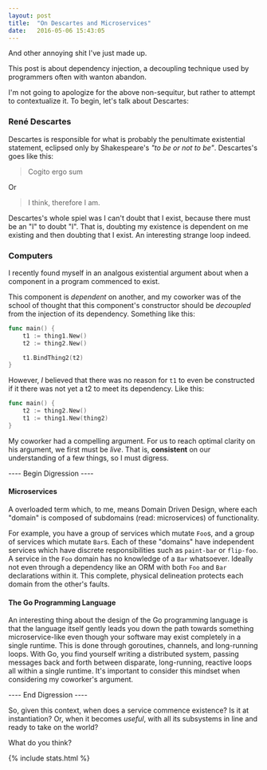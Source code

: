 ```yaml
---
layout: post
title:  "On Descartes and Microservices"
date:   2016-05-06 15:43:05
---
```


And other annoying shit I've just made up.

This post is about dependency injection, a decoupling technique used by programmers often with wanton abandon.

I'm not going to apologize for the above non-sequitur, but rather to attempt to contextualize it.  To begin, let's talk about Descartes:

### René Descartes

Descartes is responsible for what is probably the penultimate existential statement, eclipsed only by Shakespeare's _"to be or not to be"_.  Descartes's goes like this:

> Cogito ergo sum

Or

> I think, therefore I am.

Descartes's whole spiel was I can't doubt that I exist, because there must be an "I" to doubt "I".  That is, doubting my existence is dependent on me existing and then doubting that I exist.  An interesting strange loop indeed.

### Computers

I recently found myself in an analgous existential argument about when a component in a program commenced to exist.

This component is _dependent_ on another, and my coworker was of the school of thought that this component's constructor should be _decoupled_ from the injection of its dependency. Something like this:

```go
func main() {
	t1 := thing1.New()
	t2 := thing2.New()

	t1.BindThing2(t2)
}
```

However, _I_ believed that there was no reason for `t1` to even be constructed if it there was not yet a t2 to meet its dependency.  Like this:


```go
func main() {
	t2 := thing2.New()
	t1 := thing1.New(thing2)
}
```

My coworker had a compelling argument.  For us to reach optimal clarity on his argument, we first must be _live_.  That is, __consistent__ on our understanding of a few things, so I must digress.

---- Begin Digression ----

#### Microservices

A overloaded term which, to me, means Domain Driven Design, where each "domain" is composed of subdomains (read: microservices) of functionality.

For example, you have a group of services which mutate `Foo`s, and a group of services which mutate `Bar`s.  Each of these "domains" have independent services which have discrete responsibilities such as `paint-bar` or `flip-foo`. A service in the `Foo` domain has no knowledge of a `Bar` whatsoever.  Ideally not even through a dependency like an ORM with both `Foo` and `Bar` declarations within it.  This complete, physical delineation protects each domain from the other's faults.

#### The Go Programming Language

An interesting thing about the design of the Go programming language is that the language itself gently leads you down the path towards something microservice-like even though your software may exist completely in a single runtime. This is done through goroutines, channels, and long-running loops. With Go, you find yourself writing a distributed system, passing messages back and forth between disparate, long-running, reactive loops all within a single runtime. It's important to consider this mindset when considering my coworker's argument.

---- End Digression ----


So, given this context, when does a service commence existence? Is it at instantiation? Or, when it becomes _useful_, with all its subsystems in line and ready to take on the world?

What do you think?

{% include stats.html %}
